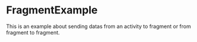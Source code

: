 # FragmentExample
This is an example about sending datas from an activity to fragment or from fragment to fragment.
